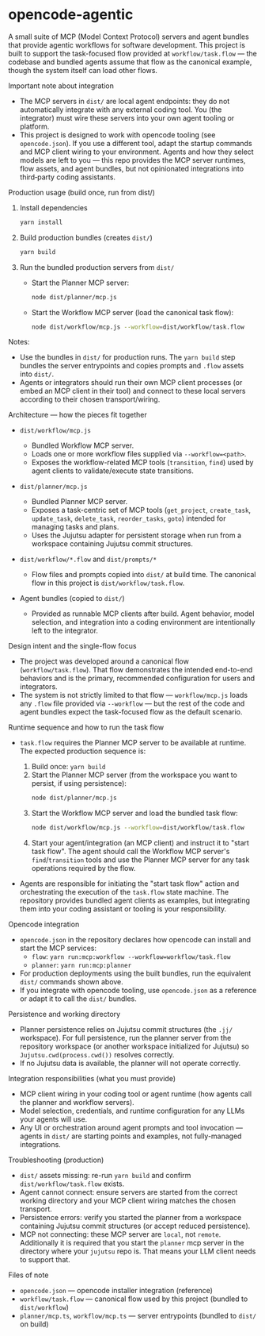 # opencode-agentic

A small suite of MCP (Model Context Protocol) servers and agent bundles that provide agentic workflows for software development. This project is built to support the task-focused flow provided at `workflow/task.flow` — the codebase and bundled agents assume that flow as the canonical example, though the system itself can load other flows.

Important note about integration
- The MCP servers in `dist/` are local agent endpoints: they do not automatically integrate with any external coding tool. You (the integrator) must wire these servers into your own agent tooling or platform.
- This project is designed to work with opencode tooling (see `opencode.json`). If you use a different tool, adapt the startup commands and MCP client wiring to your environment. Agents and how they select models are left to you — this repo provides the MCP server runtimes, flow assets, and agent bundles, but not opinionated integrations into third‑party coding assistants.

Production usage (build once, run from dist/)
1. Install dependencies
   ```bash
   yarn install
   ```

2. Build production bundles (creates `dist/`)
   ```bash
   yarn build
   ```

3. Run the bundled production servers from `dist/`
   - Start the Planner MCP server:
     ```bash
     node dist/planner/mcp.js
     ```

   - Start the Workflow MCP server (load the canonical task flow):
     ```bash
     node dist/workflow/mcp.js --workflow=dist/workflow/task.flow
     ```

Notes:
- Use the bundles in `dist/` for production runs. The `yarn build` step bundles the server entrypoints and copies prompts and `.flow` assets into `dist/`.
- Agents or integrators should run their own MCP client processes (or embed an MCP client in their tool) and connect to these local servers according to their chosen transport/wiring.

Architecture — how the pieces fit together
- `dist/workflow/mcp.js`
  - Bundled Workflow MCP server.
  - Loads one or more workflow files supplied via `--workflow=<path>`.
  - Exposes the workflow-related MCP tools (`transition`, `find`) used by agent clients to validate/execute state transitions.

- `dist/planner/mcp.js`
  - Bundled Planner MCP server.
  - Exposes a task-centric set of MCP tools (`get_project`, `create_task`, `update_task`, `delete_task`, `reorder_tasks`, `goto`) intended for managing tasks and plans.
  - Uses the Jujutsu adapter for persistent storage when run from a workspace containing Jujutsu commit structures.

- `dist/workflow/*.flow` and `dist/prompts/*`
  - Flow files and prompts copied into `dist/` at build time. The canonical flow in this project is `dist/workflow/task.flow`.

- Agent bundles (copied to `dist/`)
  - Provided as runnable MCP clients after build. Agent behavior, model selection, and integration into a coding environment are intentionally left to the integrator.

Design intent and the single-flow focus
- The project was developed around a canonical flow (`workflow/task.flow`). That flow demonstrates the intended end-to-end behaviors and is the primary, recommended configuration for users and integrators.
- The system is not strictly limited to that flow — `workflow/mcp.js` loads any `.flow` file provided via `--workflow` — but the rest of the code and agent bundles expect the task-focused flow as the default scenario.

Runtime sequence and how to run the task flow
- `task.flow` requires the Planner MCP server to be available at runtime. The expected production sequence is:
  1. Build once: `yarn build`
  2. Start the Planner MCP server (from the workspace you want to persist, if using persistence):
     ```bash
     node dist/planner/mcp.js
     ```
  3. Start the Workflow MCP server and load the bundled task flow:
     ```bash
     node dist/workflow/mcp.js --workflow=dist/workflow/task.flow
     ```
  4. Start your agent/integration (an MCP client) and instruct it to "start task flow". The agent should call the Workflow MCP server's `find`/`transition` tools and use the Planner MCP server for any task operations required by the flow.

- Agents are responsible for initiating the "start task flow" action and orchestrating the execution of the `task.flow` state machine. The repository provides bundled agent clients as examples, but integrating them into your coding assistant or tooling is your responsibility.

Opencode integration
- `opencode.json` in the repository declares how opencode can install and start the MCP services:
  - `flow`: `yarn run:mcp:workflow --workflow=workflow/task.flow`
  - `planner`: `yarn run:mcp:planner`
- For production deployments using the built bundles, run the equivalent `dist/` commands shown above.
- If you integrate with opencode tooling, use `opencode.json` as a reference or adapt it to call the `dist/` bundles.

Persistence and working directory
- Planner persistence relies on Jujutsu commit structures (the `.jj/` workspace). For full persistence, run the planner server from the repository workspace (or another workspace initialized for Jujutsu) so `Jujutsu.cwd(process.cwd())` resolves correctly.
- If no Jujutsu data is available, the planner will not operate correctly.

Integration responsibilities (what you must provide)
- MCP client wiring in your coding tool or agent runtime (how agents call the planner and workflow servers).
- Model selection, credentials, and runtime configuration for any LLMs your agents will use.
- Any UI or orchestration around agent prompts and tool invocation — agents in `dist/` are starting points and examples, not fully-managed integrations.

Troubleshooting (production)
- `dist/` assets missing: re-run `yarn build` and confirm `dist/workflow/task.flow` exists.
- Agent cannot connect: ensure servers are started from the correct working directory and your MCP client wiring matches the chosen transport.
- Persistence errors: verify you started the planner from a workspace containing Jujutsu commit structures (or accept reduced persistence).
- MCP not connecting: these MCP server are `local`, not `remote`. Additionally it is required that you start the `planner` mcp server in the directory where your `jujutsu` repo is. That means your LLM client needs to support that.

Files of note
- `opencode.json` — opencode installer integration (reference)
- `workflow/task.flow` — canonical flow used by this project (bundled to `dist/workflow`)
- `planner/mcp.ts`, `workflow/mcp.ts` — server entrypoints (bundled to `dist/` on build)
